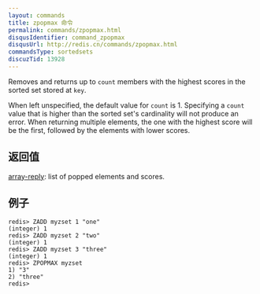 ```yaml
---
layout: commands
title: zpopmax 命令
permalink: commands/zpopmax.html
disqusIdentifier: command_zpopmax
disqusUrl: http://redis.cn/commands/zpopmax.html
commandsType: sortedsets
discuzTid: 13928
---
```


Removes and returns up to `count` members with the highest scores in the sorted
set stored at `key`.

When left unspecified, the default value for `count` is 1. Specifying a `count`
value that is higher than the sorted set's cardinality will not produce an
error. When returning multiple elements, the one with the highest score will
be the first, followed by the elements with lower scores.

## 返回值

[array-reply](/topics/protocol.html#array-reply): list of popped elements and scores.

## 例子

	redis> ZADD myzset 1 "one"
	(integer) 1
	redis> ZADD myzset 2 "two"
	(integer) 1
	redis> ZADD myzset 3 "three"
	(integer) 1
	redis> ZPOPMAX myzset
	1) "3"
	2) "three"
	redis> 
